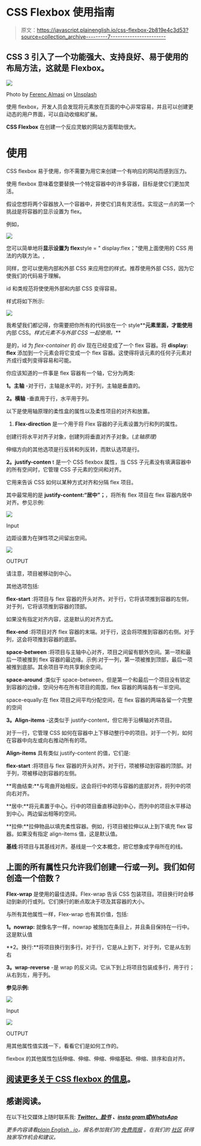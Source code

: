 # CSS Flexbox 使用指南

> 原文：<https://javascript.plainenglish.io/css-flexbox-2b819e4c3d53?source=collection_archive---------7----------------------->

## CSS 3 引入了一个功能强大、支持良好、易于使用的布局方法，这就是 **Flexbox。**

![](img/c1db2024354c846fc10c21420122bc8b.png)

Photo by [Ferenc Almasi](https://unsplash.com/@flowforfrank?utm_source=medium&utm_medium=referral) on [Unsplash](https://unsplash.com?utm_source=medium&utm_medium=referral)

使用 flexbox，开发人员会发现将元素放在页面的中心非常容易，并且可以创建更动态的用户界面，可以自动收缩和扩展。

**CSS Flexbox** 在创建一个反应灵敏的网站方面帮助很大。

# 使用

CSS flexbox 易于使用，你不需要为用它来创建一个有响应的网站而感到压力。

使用 flexbox 意味着您要替换一个特定容器中的许多容器，目标是使它们更加灵活。

假设您想将两个容器放入一个容器中，并使它们具有灵活性。实现这一点的第一个挑战是将容器的显示设置为 flex。

例如，

![](img/54bfe861b909ff63d1966deebcb80f8b.png)

您可以简单地将**显示设置为 flex**style = " display:flex；"使用上面使用的 CSS 用法的内联方法。,

同样，您可以使用内部和外部 CSS 来应用您的样式。推荐使用外部 CSS，因为它使我们的代码易于理解。

id 和类规范将使使用外部和内部 CSS 变得容易。

样式将如下所示:

![](img/c167bd851623cc6af4eff1f912f9818f.png)

我希望我们都记得，你需要把你所有的代码放在一个 style**<style></style>**元素里面，才能使用**内部 CSS。*样式元素不与外部 CSS 一起使用。***

是的，id 为 *flex-container* 的 div 现在已经变成了一个 flex 容器。将 **display: flex** 添加到一个元素会将它变成一个 flex 容器。这使得将该元素的任何子元素对齐成行或列变得容易和可能。

你应该知道的一件事是 flex 容器有一个轴，它分为两类:

**1。主轴** -对于行，主轴是水平的，对于列，主轴是垂直的。

**2。横轴** -垂直用于行，水平用于列。

以下是使用轴原理的柔性盒的属性以及柔性项目的对齐和放置。

1.  **Flex-direction** 是一个用于将 Flex 容器的子元素设置为行和列的属性。

创建行将水平对齐子对象，创建列将垂直对齐子对象。(*主轴原理)*

伸缩方向的其他选项是行反转和列反转，而默认选项是行。

**2。justify-conten** t 是一个 CSS flexbox 属性，当 CSS 子元素没有填满容器中的所有空间时，它管理 CSS 子元素的空间和对齐。

它用来告诉 CSS 如何以某种方式对齐和分隔 flex 项目。

其中最常用的是 **justify-content:“居中”；**，将所有 flex 项目在 flex 容器内居中对齐。参见示例:

![](img/262dbab985c695863a7417de79f6f61e.png)

Input

边距设置为在弹性项之间留出空间。

![](img/0230a35986077e124922991f26da9921.png)

OUTPUT

请注意，项目被移动到中心。

其他选项包括:

**flex-start** :将项目与 flex 容器的开头对齐。对于行，它将该项推到容器的左侧，对于列，它将该项推到容器的顶部。

如果没有指定对齐内容，这是默认的对齐方式。

**flex-end** :将项目对齐 flex 容器的末端。对于行，这会将项推到容器的右侧。对于列，这会将项推到容器的底部。

**space-between** :将项目与主轴中心对齐，项目之间留有额外空间。第一项和最后一项被推到 flex 容器的最边缘。示例:对于一列，第一项被推到顶部，最后一项被推到底部。其余项目平均共享剩余空间。

**space-around** :类似于 space-between，但是第一个和最后一个项目没有锁定到容器的边缘，空间分布在所有项目的周围，flex 容器的两端各有一半空间。

space-equally:在 flex 项目之间平均分配空间，在 flex 容器的两端各留一个完整的空间

**3。Align-items** -这类似于 justify-content，但它用于沿横轴对齐项目。

对于一行，它管理 CSS 如何在容器中上下移动整行中的项目。对于一个列，如何在容器中向左或向右推动所有的项。

**Align-items** 具有类似 justify-content 的值，它们是:

**flex-start** :将项目与 flex 容器的开头对齐。对于行，项被移动到容器的顶部。对于列，项被移动到容器的左侧。

**弯曲结束:**与弯曲开始相反。这会将行中的项与容器的底部对齐，将列中的项向右对齐。

**居中:**将元素置于中心。行中的项目垂直移动到中心，而列中的项目水平移动到中心。两边留出相等的空间。

**拉伸:**拉伸物品以填充柔性容器。例如，行项目被拉伸以从上到下填充 flex 容器。如果没有指定 align-items 值，这是默认值。

**基线**:将项目与其基线对齐。基线是一个文本概念，把它想象成字母所在的线。

## 上面的所有属性只允许我们创建一行或一列。我们如何创造一个倍数？

**Flex-wrap** 是使用的最佳选择。Flex-wrap 告诉 CSS 包装项目。项目换行时会移动到新的行或列。它们换行的断点取决于项及其容器的大小。

与所有其他属性一样，Flex-wrap 也有其价值，包括:

**1。nowrap:** 就像名字一样，nowrap 被施加在条目上，并且条目保持在一行中。这是默认值

**2。换行:**将项目换行到多行。对于行，它是从上到下，对于列，它是从左到右

**3。wrap-reverse** -是 wrap 的反义词。它从下到上将项目包装成多行，用于行；从右到左，用于列。

**参见示例:**

![](img/dd46ce900c81d85fc02b40a9618978dd.png)

Input

![](img/63aace5e843be6900d9ff056408bc848.png)

OUTPUT

用其他属性值实践一下，看看它们是如何工作的。

flexbox 的其他属性包括伸缩、伸缩、伸缩、伸缩基础、伸缩、排序和自对齐。

## [阅读更多关于 CSS flexbox 的信息](https://www.w3schools.com/css/css3_flexbox.asp)。

## 感谢阅读。

在以下社交媒体上随时联系我: [***Twitter、***](https://twitter.com/devtoheeb)*[***脸书***](https://www.facebook.com/akande.olalekan.1238) ***、***[***insta gram******或***](https://www.instagram.com/muh_toyyib_0/)[***WhatsApp***](https://wa.me/message/BUW6NXAJ2A3HA1)*

**更多内容请看*[*plain English . io*](http://plainenglish.io/)*。报名参加我们的* [*免费周报*](http://newsletter.plainenglish.io/) *。在我们的* [*社区*](https://discord.gg/GtDtUAvyhW) *获得独家写作机会和建议。**